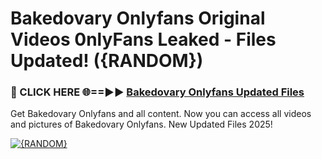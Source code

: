 # Bakedovary Onlyfans Original Videos 0nlyFans Leaked - Files Updated! ({RANDOM})

<h3>🔴 CLICK HERE 🌐==►► <a href="https://betterlinks.top/A2PfLJ" rel="nofollow">Bakedovary Onlyfans Updated Files</a></h3>

Get Bakedovary Onlyfans and all content. Now you can access all videos and pictures of Bakedovary Onlyfans. New Updated Files 2025!

[![{RANDOM}](https://i.imgur.com/ppqm5kG.gif)](https://betterlinks.top/A2PfLJ)